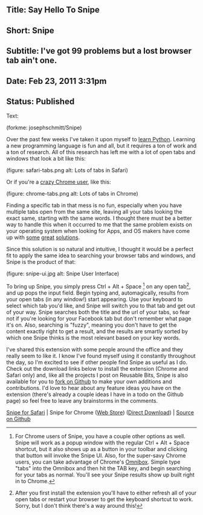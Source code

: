 Title: Say Hello To Snipe
----
Short: Snipe
----
Subtitle: I've got 99 problems but a lost browser tab ain't one.
----
Date: Feb 23, 2011 3:31pm
----
Status: Published
----
Text:

(forkme: josephschmitt/Snipe)

Over the past few weeks I've taken it upon myself to [learn Python](http://docs.python.org/tutorial/index.html). Learning a new programming language is fun and all, but it requires a ton of work and a ton of research. All of this research has left me with a lot of open tabs and windows that look a bit like this:

(figure: safari-tabs.png alt: Lots of tabs in Safari)

Or if you're a [crazy Chrome user](http://craigiam.tumblr.com/), like this:

(figure: chrome-tabs.png alt: Lots of tabs in Chrome)

Finding a specific tab in that mess is no fun, especially when you have multiple tabs open from the same site, leaving all your tabs looking the exact same, starting with the same words. I thought there must be a better way to handle this when it occurred to me that the same problem exists on your operating system when looking for Apps, and OS makers have come up with [some](http://www.apple.com/macosx/what-is-macosx/spotlight.html) [great](http://quicksilver.en.softonic.com/mac) [solutions](http://windows.microsoft.com/en-US/windows7/Whats-new-with-the-Start-menu).

Since this solution is so natural and intuitive, I thought it would be a perfect fit to apply the same idea to searching your browser tabs and windows, and Snipe is the product of that:

(figure: snipe-ui.jpg alt: Snipe User Interface)

To bring up Snipe, you simply press Ctrl + Alt + Space [^1] on any open tab[^2], and up pops the input field. Begin typing and, automagically, results from your open tabs (in any window!) start appearing. Use your keyboard to select which tab you'd like, and Snipe will switch you to that tab and get out of your way. Snipe searches both the title and the url of your tabs, so fear not if you're looking for your Facebook tab but don't remember what page it's on. Also, searching is "fuzzy", meaning you don't have to get the content exactly right to get a result, and the results are smartly sorted by which one Snipe thinks is the most relevant based on your key words.

I've shared this extension with some people around the office and they really seem to like it. I know I've found myself using it constantly throughout the day, so I'm excited to see if other people find Snipe as useful as I do. Check out the download links below to install the extension (Chrome and Safari only) and, like all the projects I post on Reusable Bits, Snipe is also available for you to [fork on Github](https://github.com/josephschmitt/Snipe) to make your own additions and contributions. I'd love to hear about any feature ideas you have on the extension (there's already a couple ideas I have in a todo on the Github page) so feel free to leave any brainstorms in the comments.

[Snipe for Safari](https://s3.amazonaws.com/gosnipe.in/Snipe.safariextz) | Snipe for Chrome ([Web Store](https://chrome.google.com/webstore/detail/glmjakogmemenallddiiajdgjfoogegl)) ([Direct Download](https://s3.amazonaws.com/gosnipe.in/Snipe.crx)) | [Source on Github](https://github.com/josephschmitt/Snipe)

[^1]: For Chrome users of Snipe, you have a couple other options as well. Snipe will work as a popup window with the regular Ctrl + Alt + Space shortcut, but it also shows up as a button in your toolbar and clicking that button will invoke the Snipe UI. Also, for the super-savy Chrome users, you can take advantage of Chrome's [Omnibox](http://blog.chromium.org/2011/02/extending-omnibox.html). Simple type "tabs" into the Omnibox and then hit the TAB key, and begin searching for your tabs as normal. You'll see your Snipe results show up built right in to Chrome.

[^2]: After you first install the extension you'll have to either refresh all of your open tabs or restart your browser to get the keyboard shortcut to work. Sorry, but I don't think there's a way around this!